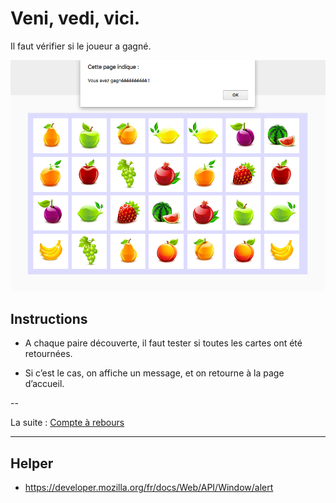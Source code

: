 # Veni, vedi, vici.

Il faut vérifier si le joueur a gagné.

![setup](images/gagne.png)

## Instructions

* A chaque paire découverte, il faut tester si toutes les cartes ont été retournées.

* Si c’est le cas, on affiche un message, et on retourne à la page d’accueil.


--

La suite : [Compte à rebours](6_compte-a-rebours.md)

---

## Helper

* https://developer.mozilla.org/fr/docs/Web/API/Window/alert
